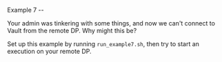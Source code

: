Example 7 -- 

Your admin was tinkering with some things, and now we can't connect to Vault from the remote DP. Why might this be?

Set up this example by running `run_example7.sh`, then try to start an execution on your remote DP.
